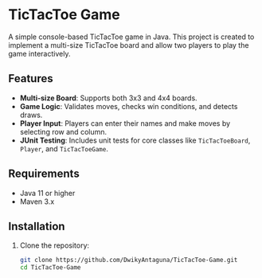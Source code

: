 # TicTacToe Game

A simple console-based TicTacToe game in Java. This project is created to implement a multi-size TicTacToe board and allow two players to play the game interactively.

## Features
- **Multi-size Board**: Supports both 3x3 and 4x4 boards.
- **Game Logic**: Validates moves, checks win conditions, and detects draws.
- **Player Input**: Players can enter their names and make moves by selecting row and column.
- **JUnit Testing**: Includes unit tests for core classes like `TicTacToeBoard`, `Player`, and `TicTacToeGame`.

## Requirements
- Java 11 or higher
- Maven 3.x

## Installation

1. Clone the repository:
   ```bash
   git clone https://github.com/DwikyAntaguna/TicTacToe-Game.git
   cd TicTacToe-Game
